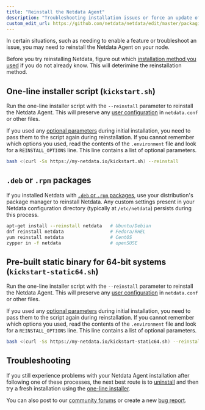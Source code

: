 ```yaml
---
title: "Reinstall the Netdata Agent"
description: "Troubleshooting installation issues or force an update of the Netdata Agent by reinstalling it using the same method you used during installation."
custom_edit_url: https://github.com/netdata/netdata/edit/master/packaging/installer/REINSTALL.md
---
```




In certain situations, such as needing to enable a feature or troubleshoot an issue, you may need to reinstall the
Netdata Agent on your node.

Before you try reinstalling Netdata, figure out which [installation method you
used](/docs/agent/packaging/installer/update#determine-which-installation-method-you-used) if you do not already know. This will
deterimine the reinstallation method.

## One-line installer script (`kickstart.sh`)

Run the one-line installer script with the `--reinstall` parameter to reinstall the Netdata Agent. This will preserve
any [user configuration](/docs/configure/nodes) in `netdata.conf` or other files.

If you used any [optional
parameters](/docs/agent/packaging/installer/methods/kickstart#optional-parameters-to-alter-your-installation) during initial
installation, you need to pass them to the script again during reinstallation. If you cannot remember which options you
used, read the contents of the `.environment` file and look for a `REINSTALL_OPTIONS` line. This line contains a list of
optional parameters.

```bash
bash <(curl -Ss https://my-netdata.io/kickstart.sh) --reinstall
```

## `.deb` or `.rpm` packages

If you installed Netdata with [`.deb` or `.rpm` packages](/docs/agent/packaging/installer/methods/packages), use your
distribution's package manager to reinstall Netdata. Any custom settings present in your Netdata configuration directory
(typically at `/etc/netdata`) persists during this process.

```bash
apt-get install --reinstall netdata   # Ubuntu/Debian
dnf reinstall netdata                 # Fedora/RHEL
yum reinstall netdata                 # CentOS
zypper in -f netdata                  # openSUSE
```

## Pre-built static binary for 64-bit systems (`kickstart-static64.sh`)

Run the one-line installer script with the `--reinstall` parameter to reinstall the Netdata Agent. This will preserve
any [user configuration](/docs/configure/nodes) in `netdata.conf` or other files.

If you used any [optional
parameters](/docs/agent/packaging/installer/methods/kickstart-64#optional-parameters-to-alter-your-installation) during
initial installation, you need to pass them to the script again during reinstallation. If you cannot remember which
options you used, read the contents of the `.environment` file and look for a `REINSTALL_OPTIONS` line. This line
contains a list of optional parameters.

```bash
bash <(curl -Ss https://my-netdata.io/kickstart-static64.sh) --reinstall
```

## Troubleshooting

If you still experience problems with your Netdata Agent installation after following one of these processes, the next
best route is to [uninstall](/docs/agent/packaging/installer/uninstall) and then try a fresh installation using the [one-line
installer](/docs/agent/packaging/installer/methods/kickstart).

You can also post to our [community forums](https://community.netdata.cloud/c/support/13) or create a new [bug
report](https://github.com/netdata/netdata/issues/new?labels=bug%2C+needs+triage&template=bug_report.md).


